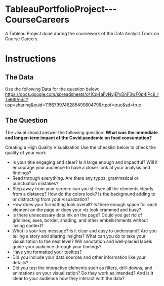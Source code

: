 # TableauPortfolioProject---CourseCareers
A Tableau Project done during the coursework of the Data Analyst Track on Course Careers. 

# Instructions 
## The Data
Use the following Data for the question below: https://docs.google.com/spreadsheets/d/1Cp4aFvNvjEfyDnF3wF0p4lPc9_rTel69/edit?usp=sharing&ouid=116679974828549060479&rtpof=true&sd=true
## The Question
The visual should answer the following question:
**What was the immediate and longer-term impact of the Covid pandemic on food consumption?**

Creating a High Quality Visualization
Use the checklist below to check the quality of your work
*  Is your title engaging and clear? Is it large enough and impactful? Will it encourage your audience to have a closer look at your analysis and findings?
*  Read through everything. Are there any typos, grammatical or punctuation mistakes?
*  Step away from your screen: can you still see all the elements clearly from a distance? How do the colors look? Is the background adding to or distracting from your visualization?
*  How does your formatting look overall? Is there enough space for each element on the page or does your viz look crammed and busy?
*  Is there unnecessary data ink on the page? Could you get rid of gridlines, axes, border, shading, and other embellishments without losing context?
*  What is your key message? Is it clear and easy to understand? Are you telling a story and sharing insights? What can you do to take your visualization to the next level? Will annotation and well-placed labels guide your audience through your findings?
*  Have you formatted your tooltips?
*  Did you include your data sources and other information like your details?
*  Did you test the interactive elements such as filters, drill-downs, and animations on your visualization? Do they work as intended? And is it clear to your audience how they interact with the data?

